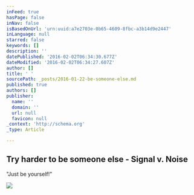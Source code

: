 ```yaml
---
inFeed: true
hasPage: false
inNav: false
isBasedOnUrl: 'urn:uuid:a7e2703e-0b65-4609-8fbc-a3b14d9e2447'
inLanguage: null
starred: false
keywords: []
description: ''
datePublished: '2016-02-02T06:34:30.677Z'
dateModified: '2016-02-02T06:34:27.607Z'
author: []
title: ' '
sourcePath: _posts/2016-01-22-be-someone-else.md
published: true
authors: []
publisher:
  name: ''
  domain: ''
  url: null
  favicon: null
_context: 'http://schema.org'
_type: Article

---
```

<article style=""><h1>Try harder to be someone else - Signal v. Noise</h1><p>"Just be yourself!"</p><img src="https://cdn-images-1.medium.com/max/1200/1*P5WuG_tGKrOMsTveeKKw3g.jpeg" /></article>